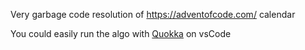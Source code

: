 Very garbage code resolution of https://adventofcode.com/ calendar

You could easily run the algo with [Quokka](https://quokkajs.com/) on vsCode
